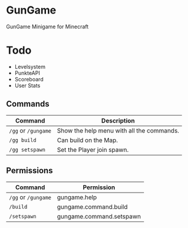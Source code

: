 # GunGame
 GunGame Minigame for Minecraft

# Todo
+ Levelsystem
+ PunkteAPI
+ Scoreboard
+ User Stats

## Commands

| Command       | Description  |
| ------------- |-------------|
| `/gg` or `/gungame`       | Show the help menu with all the commands. |
| `/gg build`      | Can build on the Map.      |
| `/gg setspawn` | Set the Player join spawn.      |

## Permissions

| Command       | Permission  |
| ------------- |-------------|
| `/gg` or `/gungame` | gungame.help |
| `/build` | gungame.command.build    |
| `/setspawn` | gungame.command.setspawn   |
